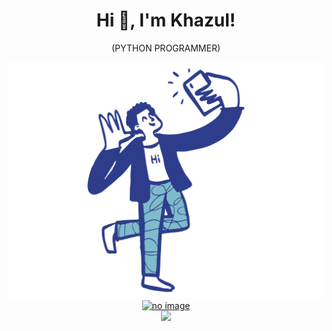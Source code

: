 <h1 align="center">Hi 👋, I'm Khazul!</h1>
<p align="center">(PYTHON PROGRAMMER)</span>
<div align="center">
    <a href="https://www.instagram.com/khazulys">
    <img src="image.png" alt="Sample screenshot" width="900">
</a>
</div>
<div align="center">
    <a href="https://web.whatsapp.com">
        <img 
src="https://img.shields.io/badge/WhatsApp-25D366?style=for-the-badge&logo=whatsapp&logoColor=white" alt="no image" width="120">
    </a>
</div>
    
<div align="center">
   <img src="https://github-readme-stats.vercel.app/api?username=khazulys&&show_icons=true&title_color=ffffff&icon_color=bb2acf&text_color=daf7dc&bg_color=151515">
</div>
